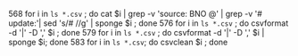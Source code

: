   568  for i in `ls *.csv` ; do cat $i | grep -v 'source: BNO @' | grep -v '# update:'| sed 's/# //g' | sponge $i ; done
  576  for i in `ls *.csv` ; do csvformat -d '|' -D ',' $i ; done
  579  for i in `ls *.csv` ; do csvformat -d '|' -D ',' $i | sponge $i; done
  583  for i in `ls *.csv`; do csvclean $i ; done

